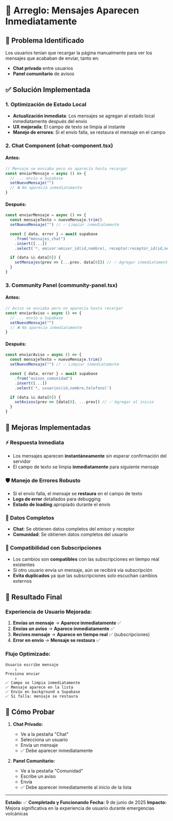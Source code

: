 # 🔧 Arreglo: Mensajes Aparecen Inmediatamente

## 🐛 **Problema Identificado**
Los usuarios tenían que recargar la página manualmente para ver los mensajes que acababan de enviar, tanto en:
- **Chat privado** entre usuarios
- **Panel comunitario** de avisos

## ✅ **Solución Implementada**

### **1. Optimización de Estado Local**
- **Actualización inmediata**: Los mensajes se agregan al estado local inmediatamente después del envío
- **UX mejorada**: El campo de texto se limpia al instante
- **Manejo de errores**: Si el envío falla, se restaura el mensaje en el campo

### **2. Chat Component (chat-component.tsx)**

#### **Antes:**
```typescript
// Mensaje se enviaba pero no aparecía hasta recargar
const enviarMensaje = async () => {
  // ... envío a Supabase
  setNuevoMensaje("")
  // ❌ No aparecía inmediatamente
}
```

#### **Después:**
```typescript
const enviarMensaje = async () => {
  const mensajeTexto = nuevoMensaje.trim()
  setNuevoMensaje("") // ✅ Limpiar inmediatamente

  const { data, error } = await supabase
    .from("mensajes_chat")
    .insert([...])
    .select('*, emisor:emisor_id(id,nombre), receptor:receptor_id(id,nombre)')

  if (data && data[0]) {
    setMensajes(prev => [...prev, data[0]]) // ✅ Agregar inmediatamente
  }
}
```

### **3. Community Panel (community-panel.tsx)**

#### **Antes:**
```typescript
// Aviso se enviaba pero no aparecía hasta recargar
const enviarAviso = async () => {
  // ... envío a Supabase
  setNuevoMensaje("")
  // ❌ No aparecía inmediatamente
}
```

#### **Después:**
```typescript
const enviarAviso = async () => {
  const mensajeTexto = nuevoMensaje.trim()
  setNuevoMensaje("") // ✅ Limpiar inmediatamente

  const { data, error } = await supabase
    .from("avisos_comunidad")
    .insert([...])
    .select('*, usuarios(id,nombre,telefono)')

  if (data && data[0]) {
    setAvisos(prev => [data[0], ...prev]) // ✅ Agregar al inicio
  }
}
```

## 🚀 **Mejoras Implementadas**

### **⚡ Respuesta Inmediata**
- Los mensajes aparecen **instantáneamente** sin esperar confirmación del servidor
- El campo de texto se limpia **inmediatamente** para siguiente mensaje

### **🛡️ Manejo de Errores Robusto**
- Si el envío falla, el mensaje se **restaura** en el campo de texto
- **Logs de error** detallados para debugging
- **Estado de loading** apropiado durante el envío

### **📡 Datos Completos**
- **Chat**: Se obtienen datos completos del emisor y receptor
- **Comunidad**: Se obtienen datos completos del usuario

### **🔄 Compatibilidad con Subscripciones**
- Los cambios son **compatibles** con las subscripciones en tiempo real existentes
- Si otro usuario envía un mensaje, aún se recibirá vía subscripción
- **Evita duplicados** ya que las subscripciones solo escuchan cambios externos

## 🎯 **Resultado Final**

### **Experiencia de Usuario Mejorada:**
1. **Envías un mensaje** → **Aparece inmediatamente** ✅
2. **Envías un aviso** → **Aparece inmediatamente** ✅
3. **Recives mensaje** → **Aparece en tiempo real** ✅ (subscripciones)
4. **Error en envío** → **Mensaje se restaura** ✅

### **Flujo Optimizado:**
```
Usuario escribe mensaje
    ↓
Presiona enviar
    ↓
✅ Campo se limpia inmediatamente
✅ Mensaje aparece en la lista
✅ Envío en background a Supabase
✅ Si falla: mensaje se restaura
```

## 🧪 **Cómo Probar**

1. **Chat Privado:**
   - Ve a la pestaña "Chat"
   - Selecciona un usuario
   - Envía un mensaje
   - ✅ Debe aparecer inmediatamente

2. **Panel Comunitario:**
   - Ve a la pestaña "Comunidad"
   - Escribe un aviso
   - Envía
   - ✅ Debe aparecer inmediatamente al inicio de la lista

---

**Estado:** ✅ **Completado y Funcionando**
**Fecha:** 9 de junio de 2025
**Impacto:** Mejora significativa en la experiencia de usuario durante emergencias volcánicas
